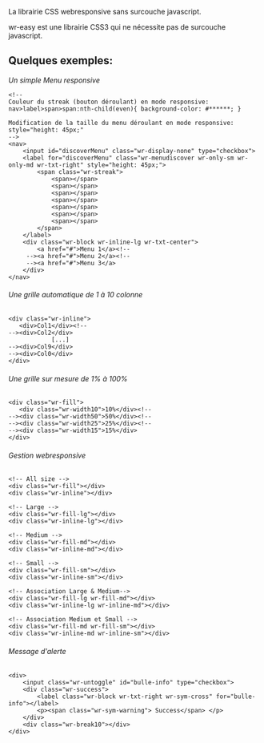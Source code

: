 
La librairie CSS webresponsive sans surcouche javascript.

wr-easy est une librairie CSS3 qui ne nécessite pas de surcouche javascript.

## Quelques exemples:

  *Un simple Menu responsive*
```
<!--
Couleur du streak (bouton déroulant) en mode responsive:
nav>label>span>span:nth-child(even){ background-color: #******; }

Modification de la taille du menu déroulant en mode responsive:
style="height: 45px;"
-->
<nav>
    <input id="discoverMenu" class="wr-display-none" type="checkbox">
    <label for="discoverMenu" class="wr-menudiscover wr-only-sm wr-only-md wr-txt-right" style="height: 45px;">
        <span class="wr-streak">
            <span></span>
            <span></span>
            <span></span>
            <span></span>
            <span></span>
            <span></span>
            <span></span>
        </span>
    </label>
    <div class="wr-block wr-inline-lg wr-txt-center">
        <a href="#">Menu 1</a><!--
     --><a href="#">Menu 2</a><!--
     --><a href="#">Menu 3</a>
    </div>
</nav>
```

###### Une grille automatique de 1 à 10 colonne
```
<div class="wr-inline">
   <div>Col1</div><!--
--><div>Col2</div>
            [...]
--><div>Col9</div>
--><div>Col0</div>
</div>
```

###### Une grille sur mesure de 1% à 100%
```
<div class="wr-fill">
   <div class="wr-width10">10%</div><!--
--><div class="wr-width50">50%</div><!--
--><div class="wr-width25">25%</div><!--
--><div class="wr-width15">15%</div>
</div>
```

###### Gestion webresponsive
```
<!-- All size -->
<div class="wr-fill"></div>
<div class="wr-inline"></div>

<!-- Large -->
<div class="wr-fill-lg"></div>
<div class="wr-inline-lg"></div>

<!-- Medium -->
<div class="wr-fill-md"></div>
<div class="wr-inline-md"></div>

<!-- Small -->
<div class="wr-fill-sm"></div>
<div class="wr-inline-sm"></div>

<!-- Association Large & Medium-->
<div class="wr-fill-lg wr-fill-md"></div>
<div class="wr-inline-lg wr-inline-md"></div>

<!-- Association Medium et Small -->
<div class="wr-fill-md wr-fill-sm"></div>
<div class="wr-inline-md wr-inline-sm"></div>
```

###### Message d'alerte
```
<div>
    <input class="wr-untoggle" id="bulle-info" type="checkbox">
    <div class="wr-success">
        <label class="wr-block wr-txt-right wr-sym-cross" for="bulle-info"></label>
        <p><span class="wr-sym-warning"> Success</span> </p>
    </div>
    <div class="wr-break10"></div>
</div>
```
